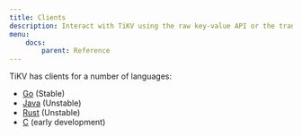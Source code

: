 ```yaml
---
title: Clients
description: Interact with TiKV using the raw key-value API or the transactional key-value API
menu:
    docs:
        parent: Reference
---
```


TiKV has clients for a number of languages:

* [Go](../go) (Stable)
* [Java](../java) (Unstable)
* [Rust](../rust) (Unstable)
* [C](../c) (early development)
